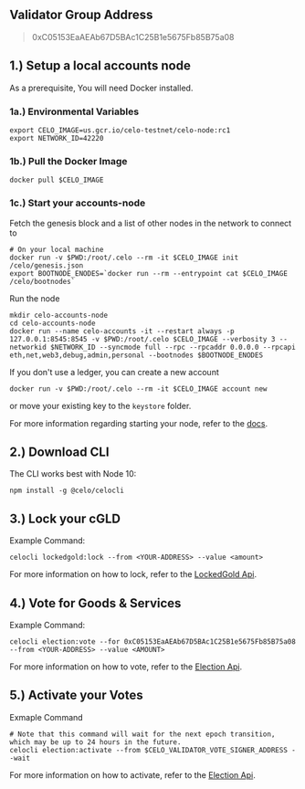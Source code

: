 ## Validator Group Address

> 0xC05153EaAEAb67D5BAc1C25B1e5675Fb85B75a08

## 1.) Setup a local accounts node

As a prerequisite, You will need Docker installed.

### 1a.) Environmental Variables

```
export CELO_IMAGE=us.gcr.io/celo-testnet/celo-node:rc1
export NETWORK_ID=42220
```

### 1b.) Pull the Docker Image

```
docker pull $CELO_IMAGE
```

### 1c.) Start your accounts-node

Fetch the genesis block and a list of other nodes in the network to connect to 

```
# On your local machine
docker run -v $PWD:/root/.celo --rm -it $CELO_IMAGE init /celo/genesis.json
export BOOTNODE_ENODES=`docker run --rm --entrypoint cat $CELO_IMAGE /celo/bootnodes`
```

Run the node

```
mkdir celo-accounts-node
cd celo-accounts-node
docker run --name celo-accounts -it --restart always -p 127.0.0.1:8545:8545 -v $PWD:/root/.celo $CELO_IMAGE --verbosity 3 --networkid $NETWORK_ID --syncmode full --rpc --rpcaddr 0.0.0.0 --rpcapi eth,net,web3,debug,admin,personal --bootnodes $BOOTNODE_ENODES
```

If you don't use a ledger, you can create a new account 

```
docker run -v $PWD:/root/.celo --rm -it $CELO_IMAGE account new
```

or move your existing key to the `keystore` folder.

For more information regarding starting your node, refer to the [docs](https://docs.celo.org/getting-started/rc1/running-a-validator-in-rc1#start-your-accounts-node).

## 2.) Download CLI

The CLI works best with Node 10:

```
npm install -g @celo/celocli
```

## 3.) Lock your cGLD

Example Command:

```
celocli lockedgold:lock --from <YOUR-ADDRESS> --value <amount>
```
For more information on how to lock, refer to the [LockedGold Api](https://docs.celo.org/command-line-interface/lockedgold#lock).


## 4.) Vote for Goods & Services

Example Command:

```
celocli election:vote --for 0xC05153EaAEAb67D5BAc1C25B1e5675Fb85B75a08 --from <YOUR-ADDRESS> --value <AMOUNT>
```

For more information on how to vote, refer to the [Election Api](https://docs.celo.org/command-line-interface/election#vote).

## 5.) Activate your Votes

Exmaple Command

```
# Note that this command will wait for the next epoch transition, which may be up to 24 hours in the future.
celocli election:activate --from $CELO_VALIDATOR_VOTE_SIGNER_ADDRESS --wait
```

For more information on how to activate, refer to the [Election Api](https://docs.celo.org/command-line-interface/election#activate).


